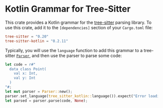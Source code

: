 # Kotlin Grammar for Tree-Sitter

This crate provides a Kotlin grammar for the [tree-sitter](https://tree-sitter.github.io/tree-sitter/) parsing library. To use this crate, add it to the `[dependencies]` section of your `Cargo.toml` file:

```toml
tree-sitter = "0.20"
tree-sitter-kotlin = "0.2.11"
```

Typically, you will use the `language` function to add this grammar to a tree-sitter [`Parser`](https://docs.rs/tree-sitter/*/tree_sitter/struct.Parser.html), and then use the parser to parse some code:

```rust
let code = r#"
  data class Point(
    val x: Int,
    val y: Int
  )
"#;
let mut parser = Parser::new();
parser.set_language(tree_sitter_kotlin::language()).expect("Error loading Kotlin grammar");
let parsed = parser.parse(code, None);
```
